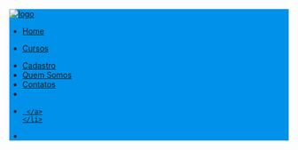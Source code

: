 <!DOCTYPE html>
 <html>
 <head>
 </head>
 <body>
 <nav class='navbar navbar-expand-lg navbar-dark' id='cab' style='background-color:#0091ea;'>
<link rel='stylesheet' href='/Views/Header.css'>
   <a class='navbar-brand' href='../Index.php'>
     <img src='../Imagens/Logo.png' id='logo' alt='logo'>
   </a>

   <div class='navbar-collapse' id='items'>
     <ul class='navbar-nav'>
   	<li class='nav-item'>
    <a class='nav-link' href='../Index.php' id='home'>
   	Home
   </a>
   </li>
   <li class='nav-item dropdown'>
     <a class='nav-link' href='Cursos.php'>

   Cursos
 </a>
 </li>


  <li class='nav-item'>
   <a class='nav-link' href='Cadastro.php'>
   	Cadastro
   </a>
 </li>
 <li class='nav-item'>
     <a class='nav-link' href='Somos.php'>
   	Quem Somos
   </a>
 </li>
 <li class='nav-item '>
   <a class='nav-link  ' href='Contatos.php'>
   	Contatos
   </a>
 </li>

 <li class='nav-item'>
   <a class='nav-link' href='Alunos.php'>

   

   </a>
 </li>



 </ul>




   </div>


   <div id='items'>

  <ul class='navbar-nav navbar-right'>
 	<li class='nav-link mt-3' >
     <a class= 'nav-link' href='Login.php'>

     </a>
 	</li>
  

 <li class='nav-item mt-4'>
   <a class='nav-link' >


   </a>
 </li>
 </ul>
 </div>
 </nav>

